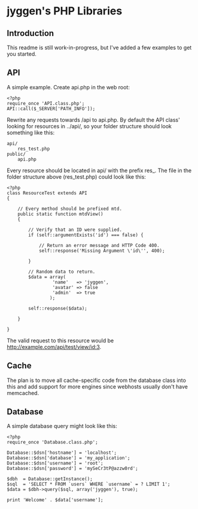 jyggen's PHP Libraries
======================

Introduction
------------

This readme is still work-in-progress, but I've added a few examples to get you started.

API
---

A simple example. Create api.php in the web root:

	<?php
	require_once 'API.class.php';
	API::call($_SERVER['PATH_INFO']);

Rewrite any requests towards /api to api.php. By default the API class' looking for resources in ../api/, so your folder structure should look something like this:

	api/
		res_test.php
	public/
		api.php

Every resource should be located in api/ with the prefix res_. The file in the folder structure above (res_test.php) could look like this:

	<?php
	class ResourceTest extends API
	{

		// Every method should be prefixed mtd.
		public static function mtdView()
		{

			// Verify that an ID were supplied.
			if (self::argumentExists('id') === false) {

				// Return an error message and HTTP Code 400.
				self::response('Missing Argument \'id\'', 400);

			}

			// Random data to return.
			$data = array(
					 'name'   => 'jyggen',
					 'avatar' => false
					 'admin'  => true
					);

			self::response($data);

		}

	}

The valid request to this resource would be http://example.com/api/test/view/id:3.

Cache
-----

The plan is to move all cache-specific code from the database class into this and add support for more engines since webhosts usually don't have memcached.

Database
--------

A simple database query might look like this:

	<?php
	require_once 'Database.class.php';

	Database::$dsn['hostname'] = 'localhost';
	Database::$dsn['database'] = 'my_application';
	Database::$dsn['username'] = 'root';
	Database::$dsn['password'] = 'mySeCr3tP@azzw0rd';

	$dbh  = Database::getInstance();
	$sql  = 'SELECT * FROM `users` WHERE `username` = ? LIMIT 1';
	$data = $dbh->query($sql, array('jyggen'), true);

	print 'Welcome' . $data['username'];